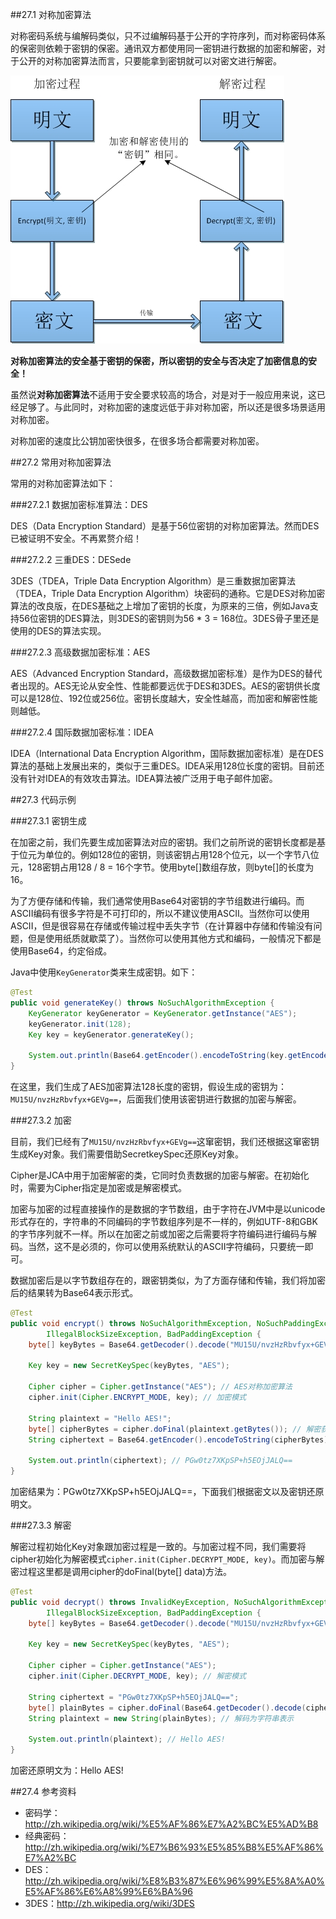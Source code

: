 ##27.1 对称加密算法

对称密码系统与编解码类似，只不过编解码基于公开的字符序列，而对称密码体系的保密则依赖于密钥的保密。通讯双方都使用同一密钥进行数据的加密和解密，对于公开的对称加密算法而言，只要能拿到密钥就可以对密文进行解密。

![对称加密算法](images/27-1.jpg)

**对称加密算法的安全基于密钥的保密，所以密钥的安全与否决定了加密信息的安全！**

虽然说**对称加密算法**不适用于安全要求较高的场合，对是对于一般应用来说，这已经足够了。与此同时，对称加密的速度远低于非对称加密，所以还是很多场景适用对称加密。

对称加密的速度比公钥加密快很多，在很多场合都需要对称加密。

##27.2 常用对称加密算法

常用的对称加密算法如下：

###27.2.1 数据加密标准算法：DES

DES（Data Encryption Standard）是基于56位密钥的对称加密算法。然而DES已被证明不安全。不再累赘介绍！

###27.2.2 三重DES：DESede

3DES（TDEA，Triple Data Encryption Algorithm）是三重数据加密算法（TDEA，Triple Data Encryption Algorithm）块密码的通称。它是DES对称加密算法的改良版，在DES基础之上增加了密钥的长度，为原来的三倍，例如Java支持56位密钥的DES算法，则3DES的密钥则为56 * 3 = 168位。3DES骨子里还是使用的DES的算法实现。

###27.2.3 高级数据加密标准：AES

AES（Advanced Encryption Standard，高级数据加密标准）是作为DES的替代者出现的。AES无论从安全性、性能都要远优于DES和3DES。AES的密钥供长度可以是128位、192位或256位。密钥长度越大，安全性越高，而加密和解密性能则越低。

###27.2.4 国际数据加密标准：IDEA

IDEA（International Data Encryption Algorithm，国际数据加密标准）是在DES算法的基础上发展出来的，类似于三重DES。IDEA采用128位长度的密钥。目前还没有针对IDEA的有效攻击算法。IDEA算法被广泛用于电子邮件加密。

##27.3 代码示例

###27.3.1  密钥生成

在加密之前，我们先要生成加密算法对应的密钥。我们之前所说的密钥长度都是基于位元为单位的。例如128位的密钥，则该密钥占用128个位元，以一个字节八位元，128密钥占用128 / 8 = 16个字节。使用byte[]数组存放，则byte[]的长度为16。

为了方便存储和传输，我们通常使用Base64对密钥的字节组数进行编码。而ASCII编码有很多字符是不可打印的，所以不建议使用ASCII。当然你可以使用ASCII，但是很容易在存储或传输过程中丢失字节（在计算器中存储和传输没有问题，但是使用纸质就歇菜了）。当然你可以使用其他方式和编码，一般情况下都是使用Base64，约定俗成。

Java中使用`KeyGenerator`类来生成密钥。如下：

```Java
@Test
public void generateKey() throws NoSuchAlgorithmException {
	KeyGenerator keyGenerator = KeyGenerator.getInstance("AES");
	keyGenerator.init(128);
	Key key = keyGenerator.generateKey();

	System.out.println(Base64.getEncoder().encodeToString(key.getEncoded())); // MU15U/nvzHzRbvfyx+GEVg==
}
```
在这里，我们生成了AES加密算法128长度的密钥，假设生成的密钥为：`MU15U/nvzHzRbvfyx+GEVg==`，后面我们使用该密钥进行数据的加密与解密。

###27.3.2 加密

目前，我们已经有了`MU15U/nvzHzRbvfyx+GEVg==`这窜密钥，我们还根据这窜密钥生成Key对象。我们需要借助SecretkeySpec还原Key对象。

Cipher是JCA中用于加密解密的类，它同时负责数据的加密与解密。在初始化时，需要为Cipher指定是加密或是解密模式。

加密与加密的过程直接操作的是数据的字节数组，由于字符在JVM中是以unicode形式存在的，字符串的不同编码的字节数组序列是不一样的，例如UTF-8和GBK的字节序列就不一样。所以在加密之前或加密之后需要将字符编码进行编码与解码。当然，这不是必须的，你可以使用系统默认的ASCII字符编码，只要统一即可。

数据加密后是以字节数组存在的，跟密钥类似，为了方面存储和传输，我们将加密后的结果转为Base64表示形式。

```Java
@Test
public void encrypt() throws NoSuchAlgorithmException, NoSuchPaddingException, InvalidKeyException,
		IllegalBlockSizeException, BadPaddingException {
	byte[] keyBytes = Base64.getDecoder().decode("MU15U/nvzHzRbvfyx+GEVg=="); // 根据密钥的Base64表示生产密钥的字节数组

	Key key = new SecretKeySpec(keyBytes, "AES");

	Cipher cipher = Cipher.getInstance("AES"); // AES对称加密算法
	cipher.init(Cipher.ENCRYPT_MODE, key); // 加密模式

	String plaintext = "Hello AES!";
	byte[] cipherBytes = cipher.doFinal(plaintext.getBytes()); // 解密获得明文的字节数组
	String ciphertext = Base64.getEncoder().encodeToString(cipherBytes); // 生成密文的Base64表示

	System.out.println(ciphertext); // PGw0tz7XKpSP+h5EOjJALQ==
}
```

加密结果为：PGw0tz7XKpSP+h5EOjJALQ==，下面我们根据密文以及密钥还原明文。

###27.3.3 解密

解密过程初始化Key对象跟加密过程是一致的。与加密过程不同，我们需要将cipher初始化为解密模式`cipher.init(Cipher.DECRYPT_MODE, key)`。而加密与解密过程这里都是调用cipher的doFinal(byte[] data)方法。

```Java
@Test
public void decrypt() throws InvalidKeyException, NoSuchAlgorithmException, NoSuchPaddingException,
		IllegalBlockSizeException, BadPaddingException {
	byte[] keyBytes = Base64.getDecoder().decode("MU15U/nvzHzRbvfyx+GEVg=="); 

	Key key = new SecretKeySpec(keyBytes, "AES");

	Cipher cipher = Cipher.getInstance("AES");
	cipher.init(Cipher.DECRYPT_MODE, key); // 解密模式

	String ciphertext = "PGw0tz7XKpSP+h5EOjJALQ==";
	byte[] plainBytes = cipher.doFinal(Base64.getDecoder().decode(ciphertext.getBytes())); // 明文的字节数组
	String plaintext = new String(plainBytes); // 解码为字符串表示

	System.out.println(plaintext); // Hello AES!
}
```
加密还原明文为：Hello AES!

##27.4  参考资料
* 密码学：http://zh.wikipedia.org/wiki/%E5%AF%86%E7%A2%BC%E5%AD%B8
* 经典密码：http://zh.wikipedia.org/wiki/%E7%B6%93%E5%85%B8%E5%AF%86%E7%A2%BC
* DES：http://zh.wikipedia.org/wiki/%E8%B3%87%E6%96%99%E5%8A%A0%E5%AF%86%E6%A8%99%E6%BA%96
* 3DES：http://zh.wikipedia.org/wiki/3DES
